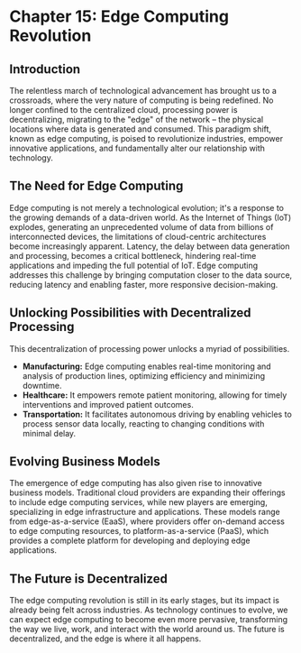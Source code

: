 # Chapter 15: Edge Computing Revolution

## Introduction

The relentless march of technological advancement has brought us to a crossroads, where the very nature of computing is being redefined. No longer confined to the centralized cloud, processing power is decentralizing, migrating to the "edge" of the network – the physical locations where data is generated and consumed. This paradigm shift, known as edge computing, is poised to revolutionize industries, empower innovative applications, and fundamentally alter our relationship with technology. 

## The Need for Edge Computing

Edge computing is not merely a technological evolution; it's a response to the growing demands of a data-driven world. As the Internet of Things (IoT) explodes, generating an unprecedented volume of data from billions of interconnected devices, the limitations of cloud-centric architectures become increasingly apparent. Latency, the delay between data generation and processing, becomes a critical bottleneck, hindering real-time applications and impeding the full potential of IoT. Edge computing addresses this challenge by bringing computation closer to the data source, reducing latency and enabling faster, more responsive decision-making.

##  Unlocking Possibilities with Decentralized Processing

This decentralization of processing power unlocks a myriad of possibilities. 

* **Manufacturing:** Edge computing enables real-time monitoring and analysis of production lines, optimizing efficiency and minimizing downtime. 
* **Healthcare:** It empowers remote patient monitoring, allowing for timely interventions and improved patient outcomes.
* **Transportation:** It facilitates autonomous driving by enabling vehicles to process sensor data locally, reacting to changing conditions with minimal delay.

##  Evolving Business Models

The emergence of edge computing has also given rise to innovative business models. Traditional cloud providers are expanding their offerings to include edge computing services, while new players are emerging, specializing in edge infrastructure and applications. These models range from edge-as-a-service (EaaS), where providers offer on-demand access to edge computing resources, to platform-as-a-service (PaaS), which provides a complete platform for developing and deploying edge applications.

##  The Future is Decentralized

The edge computing revolution is still in its early stages, but its impact is already being felt across industries. As technology continues to evolve, we can expect edge computing to become even more pervasive, transforming the way we live, work, and interact with the world around us.  The future is decentralized, and the edge is where it all happens.
